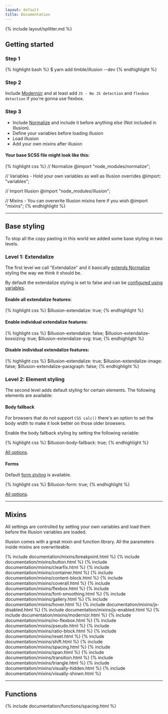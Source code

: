 ```yaml
---
layout: default
title: Documentation
---
```


{% include layout/splitter.md %}

## Getting started

### Step 1

{% highlight bash %}
$ yarn add timble/illusion --dev
{% endhighlight %}

### Step 2

Include [Modernizr](https://modernizr.com/) and at least add `JS - No JS detection` and `flexbox detection` if you're gonna use flexbox.

### Step 3

- Include [Normalize](https://necolas.github.io/normalize.css/) and include it before anything else (Not included in Illusion).
- Define your variables before loading illusion
- Load illusion
- Add your own mixins after illusion

#### Your base SCSS file might look like this:

{% highlight css %}
// Normalize
@import "node_modules/normalize";

// Variables - Hold your own variables as well as Illusion overrides
@import: "variables";

// Import Illusion
@import "node_modules/illusion";

// Mixins - You can overwrite Illusion mixins here if you wish
@import "mixins";
{% endhighlight %}

---

## Base styling

To stop all the copy pasting in this world we added some base styling in two levels.

### Level 1: Extendalize

The first level we call "Extendalize" and it basically [extends Normalize](https://github.com/timble/illusion/tree/master/scss/atoms) styling the way we think it should be.

By default the extendalize styling is set to false and can be [configured using variables](https://github.com/timble/illusion/blob/master/scss/tools/variables/_extendalize.scss).

#### Enable all extendalize features:

{% highlight css %}
$illusion-extendalize: true;
{% endhighlight %}

#### Enable individual extendalize features:

{% highlight css %}
$illusion-extendalize: false;
$illusion-extendalize-boxsizing: true;
$illusion-extendalize-svg: true;
{% endhighlight %}

#### Disable individual extendalize features:

{% highlight css %}
$illusion-extendalize: true;
$illusion-extendalize-image: false;
$illusion-extendalize-paragraph: false;
{% endhighlight %}

### Level 2: Element styling

The second level adds default styling for certain elements. The following elements are available:

#### Body fallback

For browsers that do not support `CSS calc()` there's an option to set the body width to make it look better on those older browsers.

Enable the body fallback styling by setting the following variable:

{% highlight css %}
$illusion-body-fallback: true;
{% endhighlight %}

[All options](https://github.com/timble/illusion/blob/master/scss/tools/variables/_body-fallback.scss).

#### Forms

Default [form styling](/examples/#form) is available.

{% highlight css %}
$illusion-form: true;
{% endhighlight %}

[All options](https://github.com/timble/illusion/blob/master/scss/tools/variables/_form.scss).

---

## Mixins

All settings are controlled by setting your own variables and load them before the Illusion variables are loaded.
 
Illusion comes with a great mixin and function library. All the parameters inside mixins are overwriteable.

{% include documentation/mixins/breakpoint.html %}
{% include documentation/mixins/button.html %}
{% include documentation/mixins/clearfix.html %}
{% include documentation/mixins/container.html %}
{% include documentation/mixins/content-block.html %}
{% include documentation/mixins/coverall.html %}
{% include documentation/mixins/flexbox.html %}
{% include documentation/mixins/font-smoothing.html %}
{% include documentation/mixins/gallery.html %}
{% include documentation/mixins/hover.html %}
{% include documentation/mixins/js-disabled.html %}
{% include documentation/mixins/js-enabled.html %}
{% include documentation/mixins/modernizr.html %}
{% include documentation/mixins/no-flexbox.html %}
{% include documentation/mixins/pseudo.html %}
{% include documentation/mixins/ratio-block.html %}
{% include documentation/mixins/reset.html %}
{% include documentation/mixins/shift.html %}
{% include documentation/mixins/spacing.html %}
{% include documentation/mixins/span.html %}
{% include documentation/mixins/transition.html %}
{% include documentation/mixins/triangle.html %}
{% include documentation/mixins/visually-hidden.html %}
{% include documentation/mixins/visually-shown.html %}

---

## Functions

{% include documentation/functions/spacing.html %}